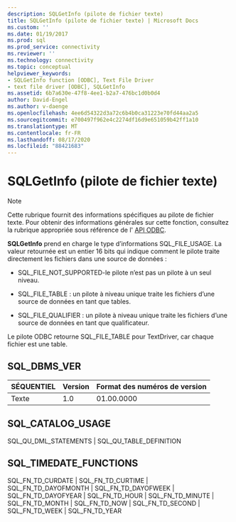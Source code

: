 ```yaml
---
description: SQLGetInfo (pilote de fichier texte)
title: SQLGetInfo (pilote de fichier texte) | Microsoft Docs
ms.custom: ''
ms.date: 01/19/2017
ms.prod: sql
ms.prod_service: connectivity
ms.reviewer: ''
ms.technology: connectivity
ms.topic: conceptual
helpviewer_keywords:
- SQLGetInfo function [ODBC], Text File Driver
- text file driver [ODBC], SQLGetInfo
ms.assetid: 6b7a630e-47f8-4ee1-b2a7-476bc1d0b0d4
author: David-Engel
ms.author: v-daenge
ms.openlocfilehash: 4ee6d54322d3a72c6b4b0ca31223e70fd44aa2a5
ms.sourcegitcommit: e700497f962e4c2274df16d9e651059b42ff1a10
ms.translationtype: MT
ms.contentlocale: fr-FR
ms.lasthandoff: 08/17/2020
ms.locfileid: "88421683"
---
```

# <a name="sqlgetinfo-text-file-driver"></a>SQLGetInfo (pilote de fichier texte)
> [!NOTE]  
>  Cette rubrique fournit des informations spécifiques au pilote de fichier texte. Pour obtenir des informations générales sur cette fonction, consultez la rubrique appropriée sous référence de l' [API ODBC](../../odbc/reference/syntax/odbc-api-reference.md).  
  
 **SQLGetInfo** prend en charge le type d’informations SQL_FILE_USAGE. La valeur retournée est un entier 16 bits qui indique comment le pilote traite directement les fichiers dans une source de données :  
  
-   SQL_FILE_NOT_SUPPORTED-le pilote n’est pas un pilote à un seul niveau.  
  
-   SQL_FILE_TABLE : un pilote à niveau unique traite les fichiers d’une source de données en tant que tables.  
  
-   SQL_FILE_QUALIFIER : un pilote à niveau unique traite les fichiers d’une source de données en tant que qualificateur.  
  
 Le pilote ODBC retourne SQL_FILE_TABLE pour TextDriver, car chaque fichier est une table.  
  
## <a name="sql_dbms_ver"></a>SQL_DBMS_VER  
  
|SÉQUENTIEL|Version|Format des numéros de version|  
|----------|-------------|-------------------------------|  
|Texte|1.0|01.00.0000|  
  
## <a name="sql_catalog_usage"></a>SQL_CATALOG_USAGE  
 SQL_QU_DML_STATEMENTS &#124; SQL_QU_TABLE_DEFINITION  
  
## <a name="sql_timedate_functions"></a>SQL_TIMEDATE_FUNCTIONS  
 SQL_FN_TD_CURDATE &#124; SQL_FN_TD_CURTIME &#124; SQL_FN_TD_DAYOFMONTH &#124; SQL_FN_TD_DAYOFWEEK &#124; SQL_FN_TD_DAYOFYEAR &#124; SQL_FN_TD_HOUR &#124; SQL_FN_TD_MINUTE &#124; SQL_FN_TD_MONTH &#124; SQL_FN_TD_NOW &#124; SQL_FN_TD_SECOND &#124; SQL_FN_TD_WEEK &#124; SQL_FN_TD_YEAR
